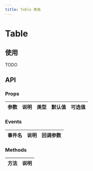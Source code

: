 ```yaml
---
title: Table 表格
---
```


# Table

## 使用
TODO

## API

### Props

| 参数 | 说明 | 类型 | 默认值 | 可选值 |
|--|--|--|--|--|



### Events

| 事件名 | 说明 | 回调参数 |
|--|--|--|



### Methods

| 方法 | 说明 |
|--|--|
